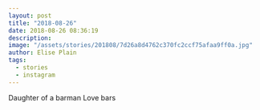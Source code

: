 ```yaml
---
layout: post
title: "2018-08-26"
date: 2018-08-26 08:36:19
description: 
image: "/assets/stories/201808/7d26a8d4762c370fc2ccf75afaa9ff0a.jpg"
author: Elise Plain
tags: 
  - stories
  - instagram
---
```


Daughter of a barman Love bars
<p></p>
